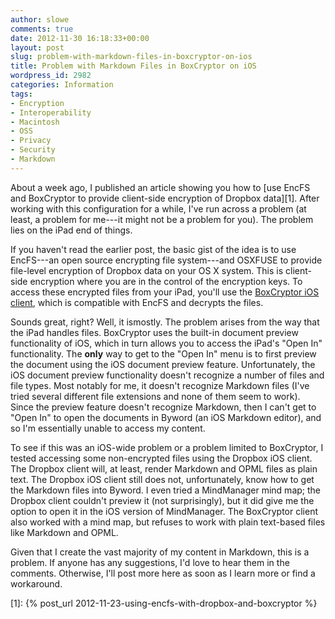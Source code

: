 ```yaml
---
author: slowe
comments: true
date: 2012-11-30 16:18:33+00:00
layout: post
slug: problem-with-markdown-files-in-boxcryptor-on-ios
title: Problem with Markdown Files in BoxCryptor on iOS
wordpress_id: 2982
categories: Information
tags:
- Encryption
- Interoperability
- Macintosh
- OSS
- Privacy
- Security
- Markdown
---
```


About a week ago, I published an article showing you how to [use EncFS and BoxCryptor to provide client-side encryption of Dropbox data][1]. After working with this configuration for a while, I've run across a problem (at least, a problem for me---it might not be a problem for you). The problem lies on the iPad end of things.

If you haven't read the earlier post, the basic gist of the idea is to use EncFS---an open source encrypting file system---and OSXFUSE to provide file-level encryption of Dropbox data on your OS X system. This is client-side encryption where you are in the control of the encryption keys. To access these encrypted files from your iPad, you'll use the [BoxCryptor iOS client](https://www.boxcryptor.com/), which is compatible with EncFS and decrypts the files.

Sounds great, right? Well, it ismostly. The problem arises from the way that the iPad handles files. BoxCryptor uses the built-in document preview functionality of iOS, which in turn allows you to access the iPad's "Open In" functionality. The **only** way to get to the "Open In" menu is to first preview the document using the iOS document preview feature. Unfortunately, the iOS document preview functionality doesn't recognize a number of files and file types. Most notably for me, it doesn't recognize Markdown files (I've tried several different file extensions and none of them seem to work). Since the preview feature doesn't recognize Markdown, then I can't get to "Open In" to open the documents in Byword (an iOS Markdown editor), and so I'm essentially unable to access my content.

To see if this was an iOS-wide problem or a problem limited to BoxCryptor, I tested accessing some non-encrypted files using the Dropbox iOS client. The Dropbox client will, at least, render Markdown and OPML files as plain text. The Dropbox iOS client still does not, unfortunately, know how to get the Markdown files into Byword. I even tried a MindManager mind map; the Dropbox client couldn't preview it (not surprisingly), but it did give me the option to open it in the iOS version of MindManager. The BoxCryptor client also worked with a mind map, but refuses to work with plain text-based files like Markdown and OPML.

Given that I create the vast majority of my content in Markdown, this is a problem. If anyone has any suggestions, I'd love to hear them in the comments. Otherwise, I'll post more here as soon as I learn more or find a workaround.

[1]: {% post_url 2012-11-23-using-encfs-with-dropbox-and-boxcryptor %}
